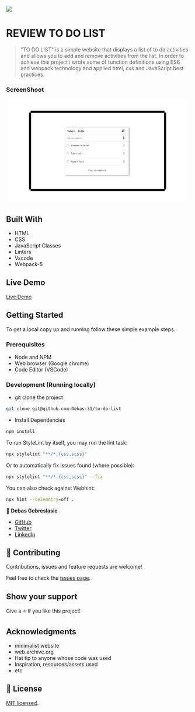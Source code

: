![](https://img.shields.io/badge/Microverse-blueviolet)

# REVIEW TO DO LIST

> "TO DO LIST" is a simple website that displays a list of to do activities and allows you to add and remove activities from the list. In order to achieve this project i wrote some of function definitions using ES6 and webpack technology and applied html, css and JavaScript best practices.


### ScreenShoot
![screenshot](./image/screenShot-todolist.png)


## Built With

- HTML
- CSS 
- JavaScript Classes
- Linters
- Vscode
- Webpack-5

## Live Demo

[Live Demo](https://debas-31.github.io/to-do-list/dist/)

## Getting Started

To get a local copy up and running follow these simple example steps.

### Prerequisites

- Node and NPM
- Web browser (Google chrome)
- Code Editor (VSCode)

### Development (Running locally)

- git clone the project

```bash 
git clone git@github.com:Debas-31/to-do-list
```

- Install Dependencies

```bash
npm install
```

To run StyleLint by itself, you may run the lint task:

```bash
npx stylelint "**/*.{css,scss}"
```

Or to automatically fix issues found (where possible):

```bash
npx stylelint "**/*.{css,scss}" --fix
```

You can also check against Webhint:

```bash
npx hint --telemetry=off .
```

👤 **Debas Gebreslasie**

- [GitHub](https://github.com/Debas-31)
- [Twitter](https://twitter.com/DEBSH76956492)
- [LinkedIn](https://www.linkedin.com/in/debas-gebrengus)

## 🤝 Contributing

Contributions, issues and feature requests are welcome!

Feel free to check the [issues page](https://github.com/Debas-31/to-do-list/issues).

## Show your support

Give a ⭐️ if you like this project!

## Acknowledgments

- minimalist website
- web.archive.org
- Hat tip to anyone whose code was used
- Inspiration, resources/assets used
- etc

## 📝 License

[MIT licensed](https://github.com/Debas-31/to-do-list/blob/milestone-1-list-structure/MIT.md).